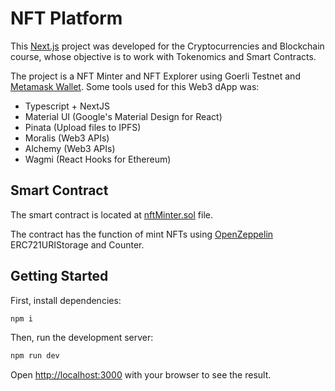 # NFT Platform

This [Next.js](https://nextjs.org/) project was developed for the Cryptocurrencies and Blockchain course, whose objective is to work with Tokenomics and Smart Contracts.

The project is a NFT Minter and NFT Explorer using Goerli Testnet and [Metamask Wallet](https://metamask.io/). Some tools used for this Web3 dApp was:

- Typescript + NextJS
- Material UI (Google's Material Design for React)
- Pinata (Upload files to IPFS)
- Moralis (Web3 APIs)
- Alchemy (Web3 APIs)
- Wagmi (React Hooks for Ethereum)

## Smart Contract

The smart contract is located at [nftMinter.sol](contracts/nftMinter.sol) file.

The contract has the function of mint NFTs using [OpenZeppelin](https://www.openzeppelin.com/) ERC721URIStorage and Counter.

## Getting Started

First, install dependencies:

```bash
npm i
```

Then, run the development server:

```bash
npm run dev
```

Open [http://localhost:3000](http://localhost:3000) with your browser to see the result.
